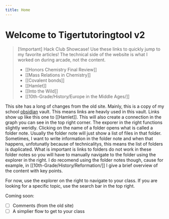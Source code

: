 ```yaml
---
title: Home
---
```


# Welcome to Tigertutoringtool v2

> [!important] Hack Club Showcase!
> Use these links to quickly jump to my favorite articles!
> The technical side of the website is what I worked on during arcade, not the content. 
> - [[Honors Chemistry Final Review]]
> - [[Mass Relations in Chemistry]]
> - [[Covalent bonds]]
> - [[Hamlet]]
> - [[Into the Wild]]
> - [[10th-Grade/History/Europe in the Middle Ages/]]

This site has a long of changes from the old site. Mainly, this is a copy of my school [obsidian](https://obsidian.md/) vault. This means links are heavly used in this vault. Links show up like this one to [[Hamlet]]. This will also create a connection in the graph you can see in the top right corner. The exporer in the right functions slightly weridly. Clicking on the name of a folder opens what is called a folder note. Usually the folder note will just show a list of files in that folder. Sometimes, I want to write information in the folder note and when that happens, unfotunatly because of technicalitys, this means the list of folders is duplicated. What is important is links to folders do not work in these folder notes so you will have to manually navigate to the folder using the explorer in the right. I do recomend using the folder notes though, cause for example, in [[10th-Grade/History/Reformation/]] I give a brief overview of the content with key points. 

For now, use the explorer on the right to navigate to your class. If you are looking for a specific topic, use the search bar in the top right.

Coming soon:
- [ ] Comments (from the old site)
- [ ] A simplier flow to get to your class
